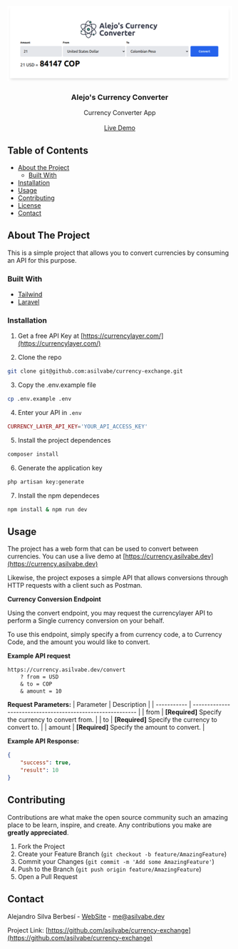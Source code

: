 <!-- PROJECT LOGO -->
<br />
<p align="center">
    <img src="./public/images/screenshot.png" alt="Logo" width="600">

  <h3 align="center">Alejo's Currency Converter</h3>

  <p align="center">
    Currency Converter App
    <br />
    <br />
    <a href="https://currency.asilvabe.dev">Live Demo</a>
  </p>
</p>

<!-- TABLE OF CONTENTS -->
## Table of Contents

* [About the Project](#about-the-project)
  * [Built With](#built-with)
* [Installation](#installation)
* [Usage](#usage)
* [Contributing](#contributing)
* [License](#license)
* [Contact](#contact)

<!-- ABOUT THE PROJECT -->
## About The Project

This is a simple project that allows you to convert currencies by consuming an API for this purpose.

### Built With
* [Tailwind](https://tailwindcss.com/)
* [Laravel](https://laravel.com)

### Installation

1. Get a free API Key at [https://currencylayer.com/](https://currencylayer.com/)

2. Clone the repo
```sh
git clone git@github.com:asilvabe/currency-exchange.git
```

3. Copy the .env.example file
```sh
cp .env.example .env
```

4. Enter your API in `.env`
```php
CURRENCY_LAYER_API_KEY='YOUR_API_ACCESS_KEY'
```

5. Install the project dependences
```sh
composer install
```

6. Generate the application key
```sh
php artisan key:generate
```

7. Install the npm dependeces
```sh
npm install & npm run dev
```

<!-- USAGE EXAMPLES -->
## Usage

The project has a web form that can be used to convert between currencies. You can use a live demo at [https://currency.asilvabe.dev](https://currency.asilvabe.dev)  

Likewise, the project exposes a simple API that allows conversions through HTTP requests with a client such as Postman.

**Currency Conversion Endpoint**

Using the convert endpoint, you may request the currencylayer API to perform a Single currency conversion on your behalf.

To use this endpoint, simply specify a from currency code, a to Currency Code, and the amount you would like to convert.

**Example API request**

```
https://currency.asilvabe.dev/convert
    ? from = USD
    & to = COP
    & amount = 10
```

**Request Parameters:**
| Parameter   | Description                                                |
| ----------- | ---------------------------------------------------------- |
| from        | **[Required]** Specify the currency to convert from.       |
| to          | **[Required]** Specify the currency to convert to.         |
| amount      | **[Required]** Specify the amount to convert.              |

**Example API Response:**

```json
{
    "success": true,
    "result": 10
}
```

<!-- CONTRIBUTING -->
## Contributing

Contributions are what make the open source community such an amazing place to be learn, inspire, and create. Any contributions you make are **greatly appreciated**.

1. Fork the Project
2. Create your Feature Branch (`git checkout -b feature/AmazingFeature`)
3. Commit your Changes (`git commit -m 'Add some AmazingFeature'`)
4. Push to the Branch (`git push origin feature/AmazingFeature`)
5. Open a Pull Request

<!-- CONTACT -->
## Contact

Alejandro Silva Berbesí - [WebSite](https://asilvabe.dev) - me@asilvabe.dev

Project Link: [https://github.com/asilvabe/currency-exchange](https://github.com/asilvabe/currency-exchange)

[product-screenshot]: ./public/images/screenshot.png
